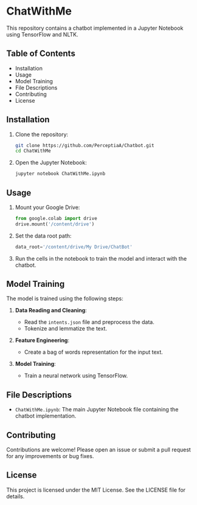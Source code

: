 # ChatWithMe

This repository contains a chatbot implemented in a Jupyter Notebook using TensorFlow and NLTK.

## Table of Contents

- Installation
- Usage
- Model Training
- File Descriptions
- Contributing
- License

## Installation

1. Clone the repository:
    ```bash
    git clone https://github.com/PerceptiaA/Chatbot.git
    cd ChatWithMe
    ```

2. Open the Jupyter Notebook:
    ```bash
    jupyter notebook ChatWithMe.ipynb
    ```

## Usage

1. Mount your Google Drive:
    ```python
    from google.colab import drive
    drive.mount('/content/drive')
    ```

2. Set the data root path:
    ```python
    data_root='/content/drive/My Drive/ChatBot'
    ```

3. Run the cells in the notebook to train the model and interact with the chatbot.

## Model Training

The model is trained using the following steps:

1. **Data Reading and Cleaning**:
    - Read the `intents.json` file and preprocess the data.
    - Tokenize and lemmatize the text.

2. **Feature Engineering**:
    - Create a bag of words representation for the input text.

3. **Model Training**:
    - Train a neural network using TensorFlow.

## File Descriptions

- `ChatWithMe.ipynb`: The main Jupyter Notebook file containing the chatbot implementation.

## Contributing

Contributions are welcome! Please open an issue or submit a pull request for any improvements or bug fixes.

## License

This project is licensed under the MIT License. See the LICENSE file for details.
